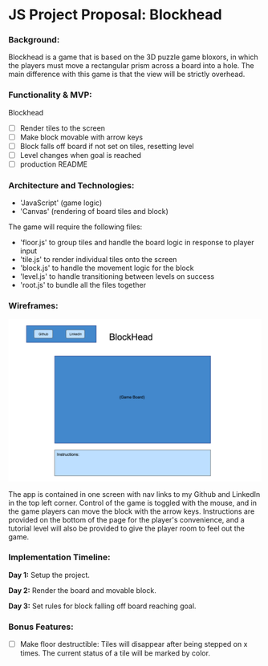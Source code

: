 # JS Project Proposal: Blockhead

### Background:

Blockhead is a game that is based on the 3D puzzle game bloxors, in which the players must move a rectangular prism across a board into a hole. The main difference with this game is that the view will be strictly overhead.

### Functionality & MVP:

Blockhead

- [ ] Render tiles to the screen
- [ ] Make block movable with arrow keys
- [ ] Block falls off board if not set on tiles, resetting level
- [ ] Level changes when goal is reached
- [ ] production README

### Architecture and Technologies:

- 'JavaScript' (game logic)
- 'Canvas' (rendering of board tiles and block)

The game will require the following files:

- 'floor.js' to group tiles and handle the board logic in response to player input
- 'tile.js' to render individual tiles onto the screen
- 'block.js' to handle the movement logic for the block
- 'level.js' to handle transitioning between levels on success
- 'root.js' to bundle all the files together

### Wireframes:

![wireframe](./assets/Images/BlockHead.png)

The app is contained in one screen with nav links to my Github and LinkedIn in the top left corner. Control of the game is toggled with the mouse, and in the game players can move the block with the arrow keys. Instructions are provided on the bottom of the page for the player's convenience, and a tutorial level will also be provided to give the player room to feel out the game.

### Implementation Timeline:

**Day 1:** Setup the project.

**Day 2:** Render the board and movable block.

**Day 3:** Set rules for block falling off board reaching goal.

### Bonus Features:

- [ ] Make floor destructible: Tiles will disappear after being stepped on x times. The current status of a tile will be marked by color.
